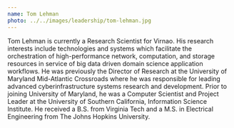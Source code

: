 ```yaml
---
name: Tom Lehman
photo: ../../images/leadership/tom-lehman.jpg
---
```

Tom Lehman is currently a Research Scientist for Virnao.  His research interests include technologies and systems which facilitate the orchestration of high-performance network, computation, and storage resources in service of big data driven domain science application workflows.  He was previously the Director of Research at the University of Maryland Mid-Atlantic Crossroads where he was responsible for leading advanced cyberinfrastructure systems research and development.  Prior to joining University of Maryland, he was a Computer Scientist and Project Leader at the University of Southern California, Information Science Institute.  He received a B.S. from Virginia Tech and a M.S. in Electrical Engineering from The Johns Hopkins University.